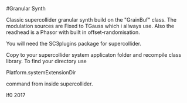 #Granular Synth

Classic supercollider granular synth build on the "GrainBuf" class.
The modulation sources are Fixed to TGauss which i allways use.
Also the readhead is a Phasor with built in offset-randomisation.

You will need the SC3plugins package for supercollider.

Copy to your supercollider system applicaton folder and recompile
class library. To find your directory use

Platform.systemExtensionDir

command from inside supercollider.

lf0
2017
